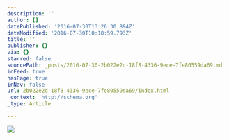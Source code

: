 ```yaml
---
description: ''
author: []
datePublished: '2016-07-30T13:26:30.894Z'
dateModified: '2016-07-30T10:18:59.793Z'
title: ''
publisher: {}
via: {}
starred: false
sourcePath: _posts/2016-07-30-2b022e2d-18f8-4336-9ece-7fe80559da69.md
inFeed: true
hasPage: true
inNav: false
url: 2b022e2d-18f8-4336-9ece-7fe80559da69/index.html
_context: 'http://schema.org'
_type: Article

---
```

![](https://the-grid-user-content.s3-us-west-2.amazonaws.com/e0c78b44-0f57-4fb6-a413-91908aa4f183.jpg)